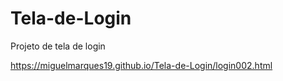 # Tela-de-Login
Projeto de tela de login

https://miguelmarques19.github.io/Tela-de-Login/login002.html
